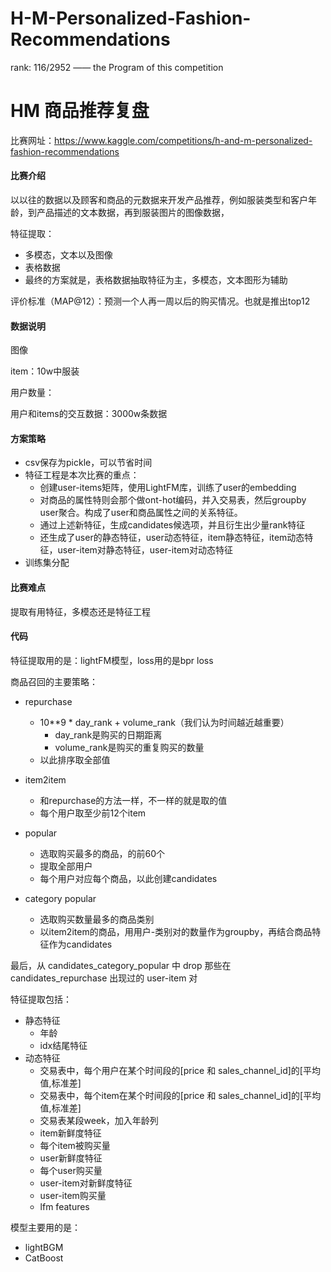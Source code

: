 # H-M-Personalized-Fashion-Recommendations
rank: 116/2952 —— the Program of this competition
# HM 商品推荐复盘

比赛网址：https://www.kaggle.com/competitions/h-and-m-personalized-fashion-recommendations

#### 比赛介绍

以以往的数据以及顾客和商品的元数据来开发产品推荐，例如服装类型和客户年龄，到产品描述的文本数据，再到服装图片的图像数据，

特征提取：

+ 多模态，文本以及图像
+ 表格数据
+ 最终的方案就是，表格数据抽取特征为主，多模态，文本图形为辅助

评价标准（MAP@12）：预测一个人再一周以后的购买情况。也就是推出top12

#### 数据说明

图像

item：10w中服装

用户数量：

用户和items的交互数据：3000w条数据

#### 方案策略

+ csv保存为pickle，可以节省时间
+ 特征工程是本次比赛的重点：
  + 创建user-items矩阵，使用LightFM库，训练了user的embedding
  + 对商品的属性特则会那个做ont-hot编码，并入交易表，然后groupby user聚合。构成了user和商品属性之间的关系特征。
  + 通过上述新特征，生成candidates候选项，并且衍生出少量rank特征
  + 还生成了user的静态特征，user动态特征，item静态特征，item动态特征，user-item对静态特征，user-item对动态特征
+ 训练集分配


#### 比赛难点

提取有用特征，多模态还是特征工程

#### 代码

特征提取用的是：lightFM模型，loss用的是bpr loss

商品召回的主要策略：
+ repurchase
  + 10**9 * day_rank + volume_rank（我们认为时间越近越重要）
    + day_rank是购买的日期距离
    + volume_rank是购买的重复购买的数量
  + 以此排序取全部值
+ item2item
  + 和repurchase的方法一样，不一样的就是取的值
  + 每个用户取至少前12个item

+ popular
  + 选取购买最多的商品，的前60个
  + 提取全部用户
  + 每个用户对应每个商品，以此创建candidates
+ category popular
  + 选取购买数量最多的商品类别
  + 以item2item的商品，用用户-类别对的数量作为groupby，再结合商品特征作为candidates

最后，从 candidates_category_popular 中 drop 那些在 candidates_repurchase 出现过的 user-item 对


特征提取包括：
+ 静态特征
  + 年龄
  + idx结尾特征
+ 动态特征
  + 交易表中，每个用户在某个时间段的[price 和 sales_channel_id]的[平均值,标准差]
  + 交易表中，每个item在某个时间段的[price 和 sales_channel_id]的[平均值,标准差]
  + 交易表某段week，加入年龄列
  + item新鲜度特征
  + 每个item被购买量
  + user新鲜度特征
  + 每个user购买量
  + user-item对新鲜度特征
  + user-item购买量
  + lfm features

模型主要用的是：
+ lightBGM
+ CatBoost

